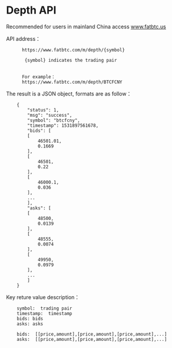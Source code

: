# Depth API

Recommended for users in mainland China access www.fatbtc.us

API address：

          https://www.fatbtc.com/m/depth/{symbol}
	  
           {symbol} indicates the trading pair
        

          For example：
          https://www.fatbtc.com/m/depth/BTCFCNY

The result is a JSON object, formats are as follow：




		{
		    "status": 1, 
		    "msg": "success", 
		    "symbol": "btcfcny", 
		    "timestamp": 1531897561678, 
		    "bids": [
			[
			    46501.01, 
			    0.1669
			], 
			[
			    46501, 
			    0.22
			], 
			[
			    46000.1, 
			    0.036
			], 
			...
		    ], 
		    "asks": [
			[
			    48500, 
			    0.0139
			], 
			[
			    48555, 
			    0.0074
			], 
			[
			    49950, 
			    0.0979
			], 
			...
		    ]
		}




Key reture value description：

		symbol:  trading pair
		timestamp:  timestamp
		bids: bids
		asks: asks

		bids:  [[price,amount],[price,amount],[price,amount],...]
		asks:  [[price,amount],[price,amount],[price,amount],...]

